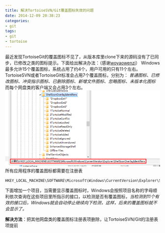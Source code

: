 ```yaml
---
title: 解决TortoiseSVN/Git覆盖图标失效的问题
date: 2014-12-09 20:38:23
categories:
- git
tags:
- git
- tortoise
---
```

最近发现TortoiseGit的覆盖图标不见了，从版本库里clone下来的源码没有了已同步，已修改之类的图标提示。下面给出解决办法：（感谢[woyaowenzi](http://blog.csdn.net/woyaowenzi/article/details/7538053)）
Windows最多允许15个覆盖图标，系统占用了约4个，用户可用的只有11个左右。
TortoiseSVN或者TortoiseGit标准会占用7个覆盖图标，分别为：
_普通图标、已修改图标、冲突指示图标、已删除图标、新增文件图标、忽略图标、未版本化图标_
而每个网盘类的客户端又会占用3个左右。
![tortoise-icon](/img/tortoise-icon.gif)
所有应用程序的覆盖图标都需要在注册表
```
HKEY_LOCAL_MACHINE\SOFTWARE\Microsoft\Windows\CurrentVersion\Explorer\ShellIconOverlayIdentifiers
```

下面增加一个项目，当需要显示覆盖图标时，Windows会按照项目名称的字母顺利依次查询在这些项目里所指示的接口，以检测是否有覆盖图标，_当检测到11个有效的接口后，Windows就会自动停止继续向下检测，这样，后来的覆盖图标就不会显示了。_

__解决方法__：把其他网盘类的覆盖图标注册表项删除，让TortoiseSVN/Git的注册表项提前